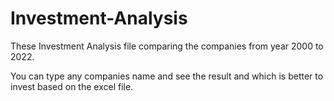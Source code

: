 # Investment-Analysis

These Investment Analysis file comparing the companies from year 2000 to 2022.

You can type any companies name and see the result and which is better to invest based on the excel file.
